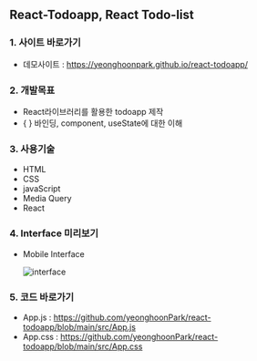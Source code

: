 ## React-Todoapp, React Todo-list

### 1. 사이트 바로가기

- 데모사이트 : <a href="https://yeonghoonpark.github.io/react-todoapp/" target="_blank">https://yeonghoonpark.github.io/react-todoapp/</a>

### 2. 개발목표

- React라이브러리를 활용한 todoapp 제작
- { } 바인딩, component, useState에 대한 이해

### 3. 사용기술

- HTML
- CSS
- javaScript
- Media Query
- React

### 4. Interface 미리보기

- Mobile Interface
  
  ![interface](https://user-images.githubusercontent.com/95198410/173589274-e2acc46c-4be4-419b-8bc8-f31ab85b5dbf.png)


### 5. 코드 바로가기

- App.js : https://github.com/yeonghoonPark/react-todoapp/blob/main/src/App.js
- App.css : https://github.com/yeonghoonPark/react-todoapp/blob/main/src/App.css
